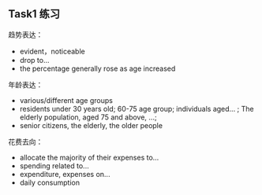 ## Task1 练习

趋势表达：

- evident，noticeable
- drop to...
-  the percentage generally rose as age increased

年龄表达：

- various/different age groups
- residents under 30 years old;  60-75 age group;  individuals aged... ;  The elderly population, aged 75 and above, ...; 
- senior citizens, the elderly, the older people

花费去向：

- allocate the majority of their expenses to...
- spending related to...
- expenditure, expenses on...
- daily consumption

